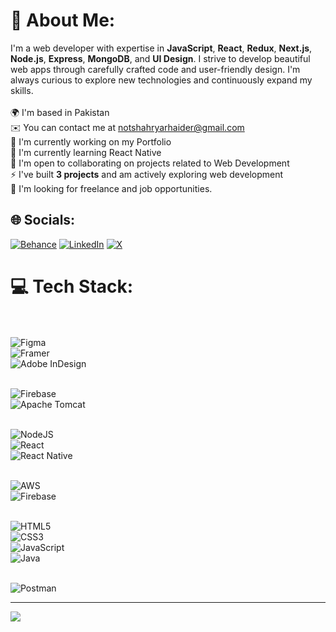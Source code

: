 # 💫 About Me:
I'm a web developer with expertise in **JavaScript**, **React**, **Redux**, **Next.js**, **Node.js**, **Express**, **MongoDB**, and **UI Design**. I strive to develop beautiful web apps through carefully crafted code and user-friendly design. I'm always curious to explore new technologies and continuously expand my skills.<br><br>🌍 I'm based in Pakistan<br>✉️ You can contact me at notshahryarhaider@gmail.com<br>🚀 I'm currently working on my Portfolio<br>🧠 I'm currently learning React Native<br>🤝 I'm open to collaborating on projects related to Web Development<br>⚡ I've built **3 projects** and am actively exploring web development<br>💼 I'm looking for freelance and job opportunities.



## 🌐 Socials:
[![Behance](https://img.shields.io/badge/Behance-1769ff?logo=behance&logoColor=white)](https://behance.net/@shahryarhaider) [![LinkedIn](https://img.shields.io/badge/LinkedIn-%230077B5.svg?logo=linkedin&logoColor=white)](https://linkedin.com/in/@yarhaider) [![X](https://img.shields.io/badge/X-black.svg?logo=X&logoColor=white)](https://x.com/@ShahryarCanCode) 

# 💻 Tech Stack:<br><br>

![Figma](https://img.shields.io/badge/figma-%23F24E1E.svg?style=for-the-badge&logo=figma&logoColor=white)  
![Framer](https://img.shields.io/badge/Framer-black?style=for-the-badge&logo=framer&logoColor=blue)  
![Adobe InDesign](https://img.shields.io/badge/Adobe%20InDesign-49021F?style=for-the-badge&logo=adobeindesign&logoColor=FF3366)  
<br>

![Firebase](https://img.shields.io/badge/firebase-a08021?style=for-the-badge&logo=firebase&logoColor=ffcd34)  
![Apache Tomcat](https://img.shields.io/badge/apache%20tomcat-%23F8DC75.svg?style=for-the-badge&logo=apache-tomcat&logoColor=black)  
<br>

![NodeJS](https://img.shields.io/badge/node.js-6DA55F?style=for-the-badge&logo=node.js&logoColor=white)  
![React](https://img.shields.io/badge/react-%2320232a.svg?style=for-the-badge&logo=react&logoColor=%2361DAFB)  
![React Native](https://img.shields.io/badge/react_native-%2320232a.svg?style=for-the-badge&logo=react&logoColor=%2361DAFB)  
<br>

![AWS](https://img.shields.io/badge/AWS-%23FF9900.svg?style=for-the-badge&logo=amazon-aws&logoColor=white)  
![Firebase](https://img.shields.io/badge/firebase-%23039BE5.svg?style=for-the-badge&logo=firebase)  
<br>

![HTML5](https://img.shields.io/badge/html5-%23E34F26.svg?style=for-the-badge&logo=html5&logoColor=white)  
![CSS3](https://img.shields.io/badge/css3-%231572B6.svg?style=for-the-badge&logo=css3&logoColor=white)  
![JavaScript](https://img.shields.io/badge/javascript-%23323330.svg?style=for-the-badge&logo=javascript&logoColor=%23F7DF1E)  
![Java](https://img.shields.io/badge/java-%23ED8B00.svg?style=for-the-badge&logo=openjdk&logoColor=white)  
<br>

![Postman](https://img.shields.io/badge/Postman-FF6C37?style=for-the-badge&logo=postman&logoColor=white)  


---
[![](https://visitcount.itsvg.in/api?id=ShahryarHaider&icon=0&color=0)](https://visitcount.itsvg.in)

<!-- Proudly created with GPRM ( https://gprm.itsvg.in ) -->
